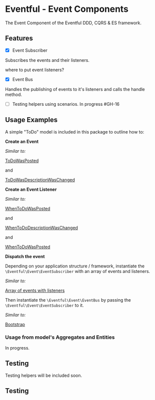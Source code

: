 # Eventful - Event Components

The Event Component of the Eventful DDD, CQRS & ES framework.

## Features

- [x] Event Subscriber

Subscribes the events and their listeners.

where to put event listeners?

- [x] Event Bus

Handles the publishing of events to it's listeners and calls the handle method.

- [ ] Testing helpers using scenarios. In progress #GH-16

## Usage Examples

A simple "ToDo" model is included in this package to outline how to:

__Create an Event__

_Similar to:_

[ToDoWasPosted](https://github.com/swellphp/eventful/blob/master/src/Eventful/Example/Model/ToDo/Event/ToDoWasPosted.php)

and

[ToDoWasDescriptionWasChanged](https://github.com/swellphp/eventful/blob/master/src/Eventful/Example/Model/ToDo/Event/ToDoDescriptionWasChanged.php)

__Create an Event Listener__

_Similar to:_

[WhenToDoWasPosted](https://github.com/swellphp/eventful/blob/master/src/Eventful/Example/Projection/Tasks/Listener/WhenToDoWasPosted.php)

and

[WhenToDoDescriptionWasChanged](https://github.com/swellphp/eventful/blob/master/src/Eventful/Example/Projection/Tasks/Listener/WhenToDoDescriptionWasChanged.php)

and

[WhenToDoWasPosted](https://github.com/swellphp/eventful/blob/master/src/Eventful/Example/Projection/Calendar/Listener/WhenToDoWasPosted.php)

__Dispatch the event__

Depending on your application structure / framework, instantiate the `\Eventful\Event\EventSubscriber` with an array of events and listeners.

_Similar to:_

[Array of events with listeners](https://github.com/swellphp/eventful/blob/master/src/Eventful/Example/config/eventful-events.php)

Then instantiate the `\Eventful\Event\EventBus` by passing the `\Eventful\Event\EventSubscriber` to it.

_Similar to:_

[Bootstrap](https://github.com/swellphp/eventful/blob/master/src/Eventful/Example/app/bootstrap.php)

### Usage from model's Aggregates and Entities

In progress.

## Testing

Testing helpers will be included soon.








## Testing

